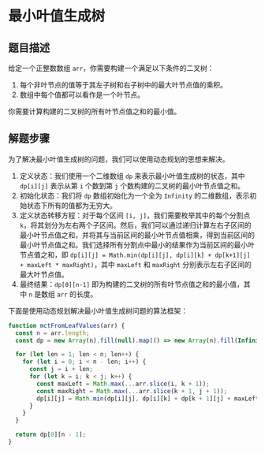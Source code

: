 # 最小叶值生成树

## 题目描述

给定一个正整数数组 `arr`，你需要构建一个满足以下条件的二叉树：

1. 每个非叶节点的值等于其左子树和右子树中的最大叶节点值的乘积。
2. 数组中每个值都可以看作是一个叶节点。

你需要计算构建的二叉树的所有叶节点值之和的最小值。

## 解题步骤

为了解决最小叶值生成树的问题，我们可以使用动态规划的思想来解决。

1. 定义状态：我们使用一个二维数组 `dp` 来表示最小叶值生成树的状态，其中 `dp[i][j]` 表示从第 `i` 个数到第 `j` 个数构建的二叉树的最小叶节点值之和。
2. 初始化状态：我们将 `dp` 数组初始化为一个全为 `Infinity` 的二维数组，表示初始状态下所有的值都为无穷大。
3. 定义状态转移方程：对于每个区间 `[i, j]`，我们需要枚举其中的每个分割点 `k`，将其划分为左右两个子区间。然后，我们可以通过递归计算左右子区间的最小叶节点值之和，并将其与当前区间的最小叶节点值相乘，得到当前区间的最小叶节点值之和。我们选择所有分割点中最小的结果作为当前区间的最小叶节点值之和，即 `dp[i][j] = Math.min(dp[i][j], dp[i][k] + dp[k+1][j] + maxLeft * maxRight)`，其中 `maxLeft` 和 `maxRight` 分别表示左右子区间的最大叶节点值。
4. 最终结果：`dp[0][n-1]` 即为构建的二叉树的所有叶节点值之和的最小值，其中 `n` 是数组 `arr` 的长度。

下面是使用动态规划解决最小叶值生成树问题的算法框架：

```javascript
function mctFromLeafValues(arr) {
  const n = arr.length;
  const dp = new Array(n).fill(null).map(() => new Array(n).fill(Infinity));

  for (let len = 1; len < n; len++) {
    for (let i = 0; i < n - len; i++) {
      const j = i + len;
      for (let k = i; k < j; k++) {
        const maxLeft = Math.max(...arr.slice(i, k + 1));
        const maxRight = Math.max(...arr.slice(k + 1, j + 1));
        dp[i][j] = Math.min(dp[i][j], dp[i][k] + dp[k + 1][j] + maxLeft * maxRight);
      }
    }
  }

  return dp[0][n - 1];
}
```
